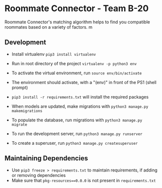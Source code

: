 # Roommate Connector - Team B-20
Roommate Connector's matching algorithm helps to find you compatible roommates based on a variety of factors. m

## Development ##

* Install virtualenv
`pip3 install virtualenv`

* Run in root directory of the project
`virtualenv -p python3 env`

* To activate the virtual environment, run
`source env/bin/activate`

* The environment should activate, with a "(env)" in front of the PS1 (shell prompt)

* `pip3 install -r requirements.txt` will install the required packages

* When models are updated, make migrations with
`python3 manage.py makemigrations`

* To populate the database, run migrations with
`python3 manage.py migrate`

* To run the development server, run
`python3 manage.py runserver`

* To create a superuser, run
`python3 manage.py createsuperuser`

## Maintaining Dependencies ##
* Use `pip3 freeze > requirements.txt` to maintain requirements, if adding or removing dependencies
* Make sure that `pkg-resources==0.0.0` is not present in `requirements.txt`
